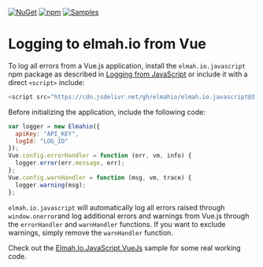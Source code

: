 [![NuGet](https://img.shields.io/nuget/v/elmah.io.javascript.svg)](https://www.nuget.org/packages/elmah.io.javascript)
[![npm](https://img.shields.io/npm/v/elmah.io.javascript.svg)](https://www.npmjs.com/package/elmah.io.javascript)
[![Samples](https://img.shields.io/badge/samples-1-brightgreen.svg)](https://github.com/elmahio/elmah.io.javascript/tree/main/samples/Elmah.Io.JavaScript.VueJs)

# Logging to elmah.io from Vue

To log all errors from a Vue.js application, install the `elmah.io.javascript` npm package as described in [Logging from JavaScript](https://docs.elmah.io/logging-to-elmah-io-from-javascript/) or include it with a direct `<script>` include:

```javascript
<script src="https://cdn.jsdelivr.net/gh/elmahio/elmah.io.javascript@3.5.2/dist/elmahio.min.js" type="text/javascript"></script>
```

Before initializing the application, include the following code:

```javascript
var logger = new Elmahio({
  apiKey: "API_KEY",
  logId: "LOG_ID"
});
Vue.config.errorHandler = function (err, vm, info) {
  logger.error(err.message, err);
};
Vue.config.warnHandler = function (msg, vm, trace) {
  logger.warning(msg);
};
```

`elmah.io.javascript` will automatically log all errors raised through `window.onerror`and log additional errors and warnings from Vue.js through the `errorHandler` and `warnHandler` functions. If you want to exclude warnings, simply remove the `warnHandler` function.

Check out the <a href="https://github.com/elmahio/elmah.io.javascript/tree/main/samples/Elmah.Io.JavaScript.VueJs" target="_blank" rel="noopener noreferrer">Elmah.Io.JavaScript.VueJs</a> sample for some real working code.
